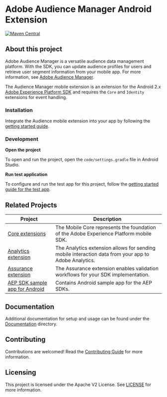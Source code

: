 # Adobe Audience Manager Android Extension
[![Maven Central](https://img.shields.io/maven-central/v/com.adobe.marketing.mobile/audience.svg?logo=android&logoColor=white&label=audience)](https://mvnrepository.com/artifact/com.adobe.marketing.mobile/audience)

## About this project

Adobe Audience Manager is a versatile audience data management platform. With the SDK, you can update audience profiles for users and retrieve user segment information from your mobile app. For more information, see [Adobe Audience Manager](https://business.adobe.com/products/audience-manager/adobe-audience-manager.html).

The Audience Manager mobile extension is an extension for the Android 2.x [Adobe Experience Platform SDK](https://developer.adobe.com/client-sdks) and requires the `Core` and `Identity` extensions for event handling.

### Installation

Integrate the Audience mobile extension into your app by following the [getting started guide](Documentation/getting-started.md).

### Development

**Open the project**

To open and run the project, open the `code/settings.gradle` file in Android Studio.


**Run test application**

To configure and run the test app for this project, follow the [getting started guide for the test app](Documentation/getting-started-test-app.md).

## Related Projects

| Project                                                                              | Description                                                                                          |
| ------------------------------------------------------------------------------------ | ---------------------------------------------------------------------------------------------------- |
| [Core extensions](https://github.com/adobe/aepsdk-core-android)                      | The Mobile Core represents the foundation of the Adobe Experience Platform mobile SDK.               |
| [Analytics extension](https://github.com/adobe/aepsdk-analytics-android)             | The Analytics extension allows for sending mobile interaction data from your app to Adobe Analytics. |
| [Assurance extension](https://github.com/adobe/aepsdk-assurance-android)             | The Assurance extension enables validation workflows for your SDK implementation.                    |
| [AEP SDK sample app for Android](https://github.com/adobe/aepsdk-sample-app-android) | Contains Android sample app for the AEP SDKs.                                                        |

## Documentation

Additional documentation for setup and usage can be found under the [Documentation](Documentation) directory.

## Contributing

Contributions are welcomed! Read the [Contributing Guide](./.github/CONTRIBUTING.md) for more information.

## Licensing

This project is licensed under the Apache V2 License. See [LICENSE](LICENSE) for more information.
